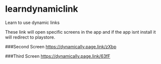 # learndynamiclink

Learn to use dynamic links

These link will open specific screens in the app and if the app isnt install it will redirect to playstore.

###Second Screen
https://dynamically.page.link/zXbp

###Third Screen
https://dynamically.page.link/63fF
